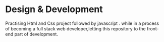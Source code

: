 # Design & Development
Practising Html and Css project followed by javascript . while in a process of becoming a full stack web developer,letting this repository to the front-end part of development.

